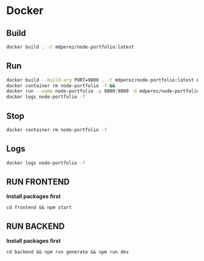 # Docker

## Build

```sh
docker build . -t mdperez/node-portfolio:latest
```

## Run

```sh
docker build --build-arg PORT=9000 . -t mdperez/node-portfolio:latest &&
docker container rm node-portfolio -f &&
docker run --name node-portfolio -p 9000:9000 -d mdperez/node-portfolio:latest &&
docker logs node-portfolio -f
```

## Stop

```sh
docker container rm node-portfolio -f
```

## Logs

```sh
docker logs node-portfolio -f
```

## RUN FRONTEND

**Install packages first**

```
cd frontend && npm start
```

## RUN BACKEND

**Install packages first**

```
cd backend && npm run generate && npm run dev
```
